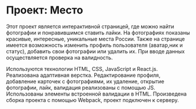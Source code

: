 # Проект: Место

Этот проект является интерактивной страницей, где можно найти фотографии и понравившимся ставить лайки. На фотографиях показаны красивые, интересные, уникальные места России. Также на странице имеется возможность изменить профиль пользователя (аватар,ник и статус), добавить свои фотографии или удалить их. При вводе данных осуществляется проверка на валидность.

Используются технологии HTML, CSS, JavaScript и React.js. Реализована адаптивная верстка. Редактирование профиля, добавление карточек с фотографиями, их удаление, открытие фотографии, лайк, валидация реализованы с помощью JS. Использованы элементы встроенной валидации в HTML.
Произведена сборка проекта с помощью Webpack, проект подключен к серверу.

